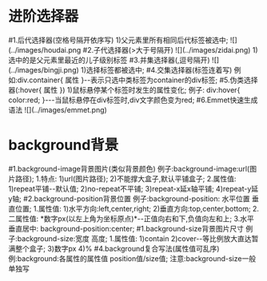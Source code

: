 <h1>进阶选择器</h1>
#1.后代选择器(空格号隔开依序写)
 1)父元素里所有相同后代标签被选中;
![](../images/houdai.png 
#2.子代选择器(>大于号隔开)
![](../images/zidai.png)
 1)选中的是父元素里最近的儿子级别标签
#3.并集选择器(,逗号隔开)
![](../images/bingji.png)
 1)选择标签都被选中;
#4.交集选择器(标签连着写)
例如:div.container{ 属性 }--表示只选中类标签为container的div标签;
#5.伪类选择器(:hover{ 属性 })
 1)鼠标悬停某个标签时发生的属性变化;
例子: div:hover{
    color:red;
}---当鼠标悬停在div标签时,div文字颜色变为red;
#6.Emmet快速生成语法
![](../images/emmet.png)
<h1>background背景</h1>
#1.background-image背景图片(类似背景颜色)
例子:background-image:url(图片路径);
1.特点:
 1)url(图片路径);
 2)不能撑大盒子,默认平铺盒子;
2.属性值:
 1)repeat平铺--默认值;
 2)no-repeat不平铺;
 3)repeat-x延x轴平铺;
 4)repeat-y延y轴;
#2.background-position背景位置
例子:background-position: 水平位置 垂直位置;
1.属性值:
 1)水平方向:left,center,right;
 2)垂直方向:top,center,bottom;
2.二属性值:
 *数字px(以左上角为坐标原点)*--正值向右和下,负值向左和上;
3.水平垂直居中:
background-position:center;
#1.background-size背景图片尺寸
例子:background-size:宽度 高度;
 1.属性值:
  1)contain
  2)cover--等比例放大直达暂满整个盒子;
  3)数字px
  4)%
#4.background复合写法(属性值可乱序)
例:background:各属性的属性值 position值/size值;
注意:background-size一般单独写



